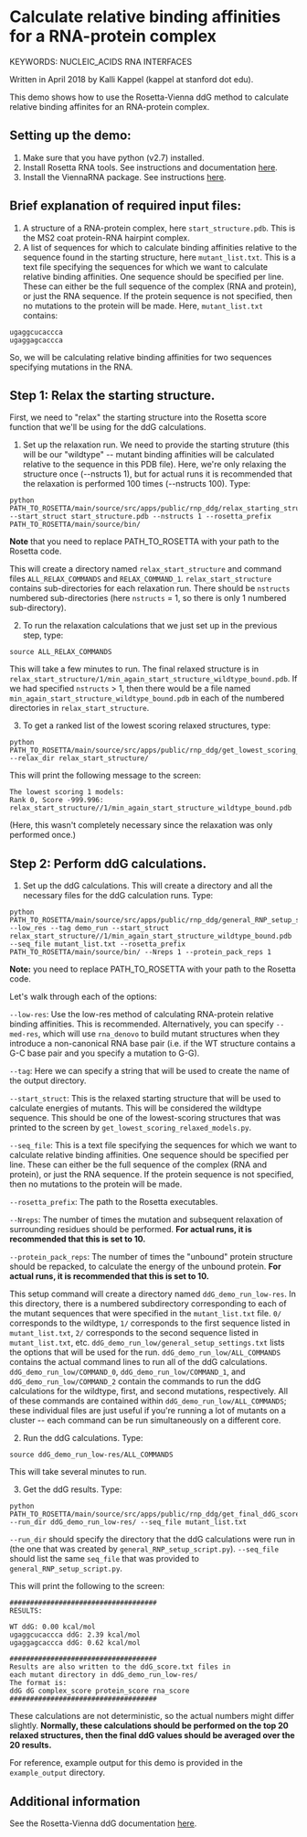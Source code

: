 Calculate relative binding affinities for a RNA-protein complex
=====================================================================================

KEYWORDS: NUCLEIC_ACIDS RNA INTERFACES

Written in April 2018 by Kalli Kappel (kappel at stanford dot edu).  

This demo shows how to use the Rosetta-Vienna ddG method to calculate relative binding affinites for an RNA-protein complex.  


## Setting up the demo: 

1. Make sure that you have python (v2.7) installed.
2. Install Rosetta RNA tools. See instructions and documentation [here](https://www.rosettacommons.org/docs/latest/application_documentation/rna/RNA-tools).
3. Install the ViennaRNA package. See instructions [here](https://www.tbi.univie.ac.at/RNA/).

## Brief explanation of required input files: 

1. A structure of a RNA-protein complex, here `start_structure.pdb`. This is the MS2 coat protein-RNA hairpint complex. 
2. A list of sequences for which to calculate binding affinities relative to the sequence found in the starting structure, here `mutant_list.txt`. This is a text file specifying the sequences for which we want to calculate relative binding affinities. One sequence should be specified per line. These can either be the full sequence of the complex (RNA and protein), or just the RNA sequence. If the protein sequence is not specified, then no mutations to the protein will be made. Here, `mutant_list.txt` contains:

```
ugaggcucaccca
ugaggagcaccca
```

So, we will be calculating relative binding affinities for two sequences specifying mutations in the RNA.  

## Step 1: Relax the starting structure.

First, we need to "relax" the starting structure into the Rosetta score function that we'll be using for the ddG calculations.  

1. Set up the relaxation run. We need to provide the starting struture (this will be our "wildtype" -- mutant binding affinities will be calculated relative to the sequence in this PDB file). Here, we're only relaxing the structure once (--nstructs 1), but for actual runs it is recommended that the relaxation is performed 100 times (--nstructs 100). Type:  

```
python PATH_TO_ROSETTA/main/source/src/apps/public/rnp_ddg/relax_starting_structure.py --start_struct start_structure.pdb --nstructs 1 --rosetta_prefix PATH_TO_ROSETTA/main/source/bin/
```
**Note** that you need to replace PATH_TO_ROSETTA with your path to the Rosetta code.

This will create a directory named `relax_start_structure` and command files `ALL_RELAX_COMMANDS` and `RELAX_COMMAND_1`. `relax_start_structure` contains sub-directories for each relaxation run. There should be `nstructs` numbered sub-directories (here `nstructs` = 1, so there is only 1 numbered sub-directory).

2. To run the relaxation calculations that we just set up in the previous step, type: 

```
source ALL_RELAX_COMMANDS
```

This will take a few minutes to run. The final relaxed structure is in `relax_start_structure/1/min_again_start_structure_wildtype_bound.pdb`. If we had specified `nstructs` > 1, then there would be a file named `min_again_start_structure_wildtype_bound.pdb` in each of the numbered directories in `relax_start_structure`.

3. To get a ranked list of the lowest scoring relaxed structures, type:

```
python PATH_TO_ROSETTA/main/source/src/apps/public/rnp_ddg/get_lowest_scoring_relaxed_models.py --relax_dir relax_start_structure/
```

This will print the following message to the screen:  

```
The lowest scoring 1 models:
Rank 0, Score -999.996: relax_start_structure//1/min_again_start_structure_wildtype_bound.pdb
```

(Here, this wasn't completely necessary since the relaxation was only performed once.)

## Step 2: Perform ddG calculations.

1. Set up the ddG calculations. This will create a directory and all the necessary files for the ddG calculation runs. Type:

```
python PATH_TO_ROSETTA/main/source/src/apps/public/rnp_ddg/general_RNP_setup_script.py --low_res --tag demo_run --start_struct relax_start_structure//1/min_again_start_structure_wildtype_bound.pdb --seq_file mutant_list.txt --rosetta_prefix PATH_TO_ROSETTA/main/source/bin/ --Nreps 1 --protein_pack_reps 1
```

**Note:** you need to replace PATH_TO_ROSETTA with your path to the Rosetta code.

Let's walk through each of the options:  

`--low-res`: Use the low-res method of calculating RNA-protein relative binding affinities. This is recommended. Alternatively, you can specify `--med-res`, which will use `rna_denovo` to build mutant structures when they introduce a non-canonical RNA base pair (i.e. if the WT structure contains a G-C base pair and you specify a mutation to G-G).  

`--tag`: Here we can specify a string that will be used to create the name of the output directory.  

`--start_struct`: This is the relaxed starting structure that will be used to calculate energies of mutants. This will be considered the wildtype sequence. This should be one of the lowest-scoring structures that was printed to the screen by `get_lowest_scoring_relaxed_models.py`.  

`--seq_file`: This is a text file specifying the sequences for which we want to calculate relative binding affinities. One sequence should be specified per line. These can either be the full sequence of the complex (RNA and protein), or just the RNA sequence. If the protein sequence is not specified, then no mutations to the protein will be made.  

`--rosetta_prefix`: The path to the Rosetta executables. 

`--Nreps`: The number of times the mutation and subsequent relaxation of surrounding residues should be performed. **For actual runs, it is recommended that this is set to 10.**

`--protein_pack_reps`: The number of times the "unbound" protein structure should be repacked, to calculate the energy of the unbound protein. **For actual runs, it is recommended that this is set to 10.**  

   
This setup command will create a directory named `ddG_demo_run_low-res`. In this directory, there is a numbered subdirectory corresponding to each of the mutant sequences that were specified in the `mutant_list.txt` file. `0/` corresponds to the wildtype, `1/` corresponds to the first sequence listed in `mutant_list.txt`, `2/` corresponds to the second sequence listed in `mutant_list.txt`, etc. `ddG_demo_run_low/general_setup_settings.txt` lists the options that will be used for the run. `ddG_demo_run_low/ALL_COMMANDS` contains the actual command lines to run all of the ddG calculations. `ddG_demo_run_low/COMMAND_0`, `ddG_demo_run_low/COMMAND_1`, and `ddG_demo_run_low/COMMAND_2` contain the commands to run the ddG calculations for the wildtype, first, and second mutations, respectively. All of these commands are contained within `ddG_demo_run_low/ALL_COMMANDS`; these individual files are just useful if you're running a lot of mutants on a cluster -- each command can be run simultaneously on a different core.  


2. Run the ddG calculations. Type:

```
source ddG_demo_run_low-res/ALL_COMMANDS
```

This will take several minutes to run.

3. Get the ddG results. Type:

```
python PATH_TO_ROSETTA/main/source/src/apps/public/rnp_ddg/get_final_ddG_scores.py --run_dir ddG_demo_run_low-res/ --seq_file mutant_list.txt
```

`--run_dir` should specify the directory that the ddG calculations were run in (the one that was created by `general_RNP_setup_script.py`). `--seq_file` should list the same `seq_file` that was provided to `general_RNP_setup_script.py`.  
 
This will print the following to the screen:  

```
####################################
RESULTS:

WT ddG: 0.00 kcal/mol
ugaggcucaccca ddG: 2.39 kcal/mol
ugaggagcaccca ddG: 0.62 kcal/mol

####################################
Results are also written to the ddG_score.txt files in 
each mutant directory in ddG_demo_run_low-res/
The format is:
ddG dG complex_score protein_score rna_score
####################################
```

These calculations are not deterministic, so the actual numbers might differ slightly. **Normally, these calculations should be performed on the top 20 relaxed structures, then the final ddG values should be averaged over the 20 results.**

For reference, example output for this demo is provided in the `example_output` directory.   

## Additional information

See the Rosetta-Vienna ddG documentation [here]().
